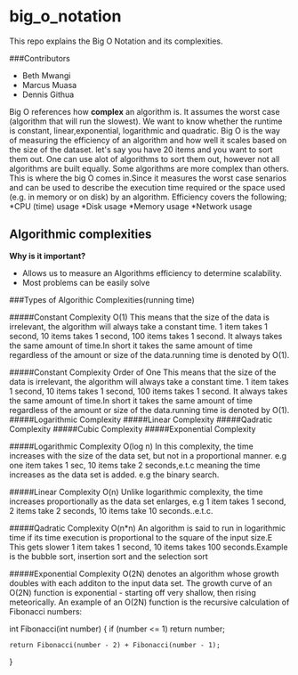 # big_o_notation
This repo explains the Big O Notation and its complexities. 

###Contributors 
* Beth Mwangi
* Marcus Muasa
* Dennis Githua

Big O references how **complex** an algorithm is.
It assumes the worst case (algorithm that will run the slowest).
We want to know whether the runtime is constant, linear,exponential, logarithmic and quadratic.
Big O is the way of measuring the efficiency of an algorithm and how well it scales based on the size of the dataset.
let's say you have 20 items and you want to sort them out. One can use alot of algorithms to sort them out, however not all algorithms are built equally. 
Some algorithms are more complex than others.
This is where the big O comes in.Since it measures the worst case senarios and can be used to describe the execution time required or the space used (e.g. in memory or on disk) by an algorithm.
Efficiency covers the following;
 *CPU (time) usage
 *Disk usage
 *Memory usage
 *Network usage
## Algorithmic complexities 
**Why is it important?**
* Allows us to measure an Algorithms efficiency to determine scalability.
* Most problems can be easily solve 

###Types of Algorithic Complexities(running time)


#####Constant Complexity O(1)
 This means that the size of the data is irrelevant, the algorithm will always take a constant time. 1 item takes 1 second, 10 items takes 1 second, 100 items takes 1 second. It always takes the same amount of time.In short it takes the same amount of time regardless of the amount or size of the data.running time is denoted by O(1).

#####Constant Complexity Order of One
This means that the size of the data is irrelevant, the algorithm will always take a constant time. 1 item takes 1 second, 10 items takes 1 second, 100 items takes 1 second. It always takes the same amount of time.In short it takes the same amount of time regardless of the amount or size of the data.running time is denoted by O(1).
#####Logarithmic Complexity
#####Linear Complexity
#####Qadratic Complexity
#####Cubic Complexity
#####Exponential Complexity


#####Logarithmic Complexity O(log n)
In this complexity, the time increases with the size of the data set, but not in a proportional manner. e.g one item takes 1 sec, 10 items take 2 seconds,e.t.c meaning the time increases as the data set is added. e.g the binary search.

#####Linear Complexity O(n)
Unlike logarithmic complexity, the time increases proportionally as the data set enlarges, e.g 1 item takes 1 second, 2 items take 2 seconds, 10 items take 10 seconds..e.t.c.

#####Qadratic Complexity O(n*n)
An algorithm is said to run in logarithmic time if its time execution is proportional to the square of the input size.E This gets slower 1 item takes 1 second, 10 items takes 100 seconds.Example is the bubble sort, insertion sort and the selection sort 

#####Exponential Complexity 
O(2N) denotes an algorithm whose growth doubles with each additon to the input data set. The growth curve of an O(2N) function is exponential - starting off very shallow, then rising meteorically. An example of an O(2N) function is the recursive calculation of Fibonacci numbers:

int Fibonacci(int number)
{
    if (number <= 1) return number;

    return Fibonacci(number - 2) + Fibonacci(number - 1);
}



